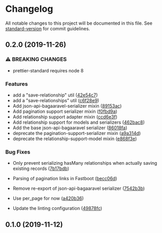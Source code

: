 # Changelog

All notable changes to this project will be documented in this file. See [standard-version](https://github.com/conventional-changelog/standard-version) for commit guidelines.

## 0.2.0 (2019-11-26)


### ⚠ BREAKING CHANGES

* prettier-standard requires node 8

### Features

* add a "save-relationship" util ([42e54c7](https://github.com/Bagaar/ember-data-extensions/commit/42e54c7dda02cdc153b54d28a21a1de7463c8f9d))
* add a "save-relationships" util ([c6f28e9](https://github.com/Bagaar/ember-data-extensions/commit/c6f28e9a5ab0c3e4765edcf22c29eb3a052f9d59))
* Add json-api-bagaaravel-serializer mixin ([89153ac](https://github.com/Bagaar/ember-data-extensions/commit/89153ac088afe0bf560c0a86a746f3892bad5f37))
* Add pagination support serializer mixin ([f0fbd9a](https://github.com/Bagaar/ember-data-extensions/commit/f0fbd9adb21ed54ab9a0e37fc188b73c21db2e99))
* Add relationship support adapter mixin ([ccd6e3f](https://github.com/Bagaar/ember-data-extensions/commit/ccd6e3fb016069277fccb740cef8d6f5dcb31bff))
* Add relationship support for models and serializers ([462bac8](https://github.com/Bagaar/ember-data-extensions/commit/462bac8590c4412f5a2e4eeedd4cd4320a73001a))
* Add the base json-api-bagaaravel serializer ([86018fa](https://github.com/Bagaar/ember-data-extensions/commit/86018fa365adb54412ab7058e00e819b093ad0c9))
* deprecate the pagination-support-serializer mixin ([a9a314d](https://github.com/Bagaar/ember-data-extensions/commit/a9a314d9bc1546e5b591d94d4c3cd3d63b88d8d4))
* deprecate the relationship-support-model mixin ([e868f3e](https://github.com/Bagaar/ember-data-extensions/commit/e868f3e426bf56391c78711c9cc0b26a26fde539))


### Bug Fixes

* Only prevent serializing hasMany relationships when actually saving existing records ([7b17bdb](https://github.com/Bagaar/ember-data-extensions/commit/7b17bdbf31ba7e8b7cd7b549a4b1a130e1d8be80))
* Parsing of pagination links in Fastboot ([becc06d](https://github.com/Bagaar/ember-data-extensions/commit/becc06d2f5390a55c6f2c16d02fe682f5f26b6ee))
* Remove re-export of json-api-bagaaravel serializer ([7542b3b](https://github.com/Bagaar/ember-data-extensions/commit/7542b3b0c161ac02e4a251360cc2c828b7663590))
* Use per_page for now ([a420b36](https://github.com/Bagaar/ember-data-extensions/commit/a420b367416cda322bc6924b26ae4edcbc7c008e))


* Update the linting configuration ([49878fc](https://github.com/Bagaar/ember-data-extensions/commit/49878fc93fd64a985d48b949926e514304922ef6))

## 0.1.0 (2019-11-12)
